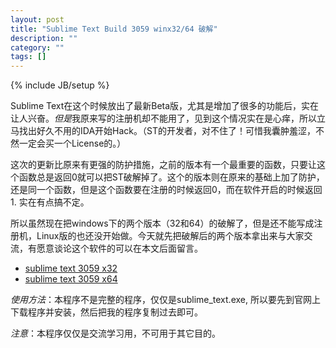 ```yaml
---
layout: post
title: "Sublime Text Build 3059 winx32/64 破解"
description: ""
category: ""
tags: []
---
```

{% include JB/setup %}

Sublime Text在这个时候放出了最新Beta版，尤其是增加了很多的功能后，实在让人兴奋。*但是*我原来写的注册机却不能用了，见到这个情况实在是心痒，所以立马找出好久不用的IDA开始Hack。（ST的开发者，对不住了！可惜我囊肿羞涩，不然一定会买一个License的。）    

这次的更新比原来有更强的防护措施，之前的版本有一个最重要的函数，只要让这个函数总是返回0就可以把ST破解掉了。这个的版本则在原来的基础上加了防护，还是同一个函数，但是这个函数要在注册的时候返回0，而在软件开启的时候返回1. 实在有点搞不定。    

所以虽然现在把windows下的两个版本（32和64）的破解了，但是还不能写成注册机，Linux版的也还没开始做。今天就先把破解后的两个版本拿出来与大家交流，有愿意谈论这个软件的可以在本文后面留言。    

* [sublime text 3059 x32](http://yun.baidu.com/share/link?shareid=3772766860&uk=2986591212)
* [sublime text 3059 x64](http://yun.baidu.com/share/link?shareid=3780798375&uk=2986591212)


*使用方法*：本程序不是完整的程序，仅仅是sublime_text.exe, 所以要先到官网上下载程序并安装，然后把我的程序复制过去即可。    

*注意*：本程序仅仅是交流学习用，不可用于其它目的。
